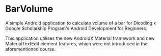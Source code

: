 ﻿# BarVolume
A simple Android application to calculate volume of a bar for Dicoding x Google Scholarship Program's Android Development for Beginners.

This application utilises the new AndroidX Material framework and new MaterialTextEdit element features, which were not introduced in the aforementioned course.
